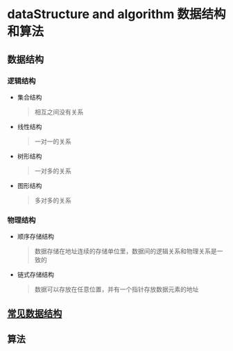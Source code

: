 # dataStructure and algorithm     数据结构和算法

## 数据结构

### 逻辑结构

* 集合结构
    > 相互之间没有关系

* 线性结构
    > 一对一的关系

* 树形结构
    > 一对多的关系

* 图形结构
    > 多对多的关系
    
### 物理结构

* 顺序存储结构
    > 数据存储在地址连续的存储单位里，数据间的逻辑关系和物理关系是一致的

* 链式存储结构
    > 数据可以存放在任意位置，并有一个指针存放数据元素的地址

## [常见数据结构](https://www.cnblogs.com/MuYunyun/p/9498142.html)

## 算法
